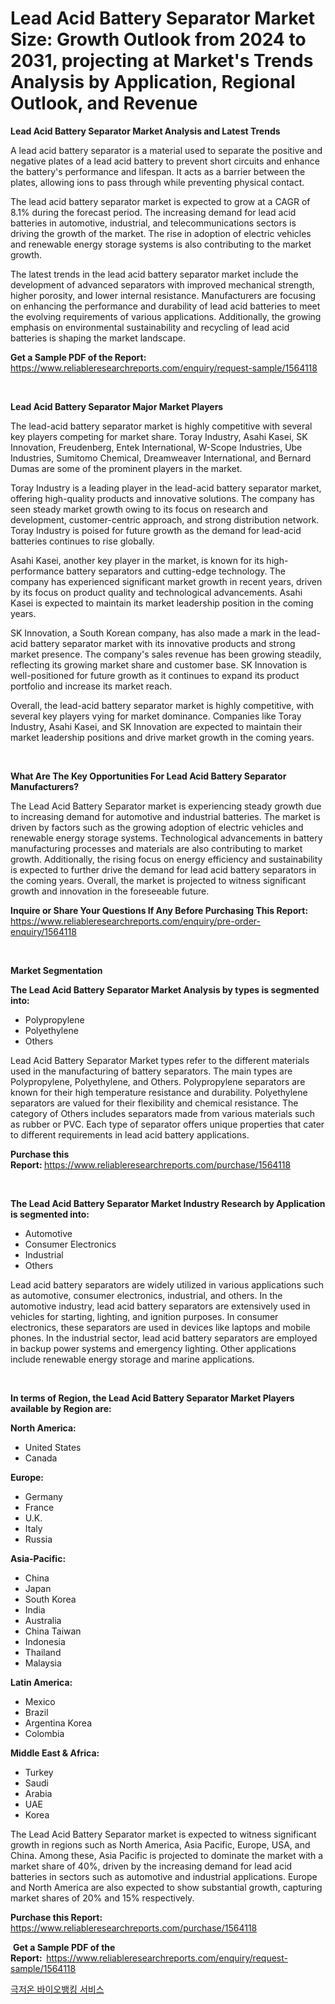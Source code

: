 <p><h1>Lead Acid Battery Separator Market Size: Growth Outlook from 2024 to 2031, projecting at Market's Trends Analysis by Application, Regional Outlook, and Revenue</h1></p><p><strong>Lead Acid Battery Separator Market Analysis and Latest Trends</strong></p>
<p><p>A lead acid battery separator is a material used to separate the positive and negative plates of a lead acid battery to prevent short circuits and enhance the battery's performance and lifespan. It acts as a barrier between the plates, allowing ions to pass through while preventing physical contact.</p><p>The lead acid battery separator market is expected to grow at a CAGR of 8.1% during the forecast period. The increasing demand for lead acid batteries in automotive, industrial, and telecommunications sectors is driving the growth of the market. The rise in adoption of electric vehicles and renewable energy storage systems is also contributing to the market growth.</p><p>The latest trends in the lead acid battery separator market include the development of advanced separators with improved mechanical strength, higher porosity, and lower internal resistance. Manufacturers are focusing on enhancing the performance and durability of lead acid batteries to meet the evolving requirements of various applications. Additionally, the growing emphasis on environmental sustainability and recycling of lead acid batteries is shaping the market landscape.</p></p>
<p><strong>Get a Sample PDF of the Report:&nbsp;</strong> <a href="https://www.reliableresearchreports.com/enquiry/request-sample/1564118">https://www.reliableresearchreports.com/enquiry/request-sample/1564118</a></p>
<p>&nbsp;</p>
<p><strong>Lead Acid Battery Separator Major Market Players</strong></p>
<p><p>The lead-acid battery separator market is highly competitive with several key players competing for market share. Toray Industry, Asahi Kasei, SK Innovation, Freudenberg, Entek International, W-Scope Industries, Ube Industries, Sumitomo Chemical, Dreamweaver International, and Bernard Dumas are some of the prominent players in the market.</p><p>Toray Industry is a leading player in the lead-acid battery separator market, offering high-quality products and innovative solutions. The company has seen steady market growth owing to its focus on research and development, customer-centric approach, and strong distribution network. Toray Industry is poised for future growth as the demand for lead-acid batteries continues to rise globally.</p><p>Asahi Kasei, another key player in the market, is known for its high-performance battery separators and cutting-edge technology. The company has experienced significant market growth in recent years, driven by its focus on product quality and technological advancements. Asahi Kasei is expected to maintain its market leadership position in the coming years.</p><p>SK Innovation, a South Korean company, has also made a mark in the lead-acid battery separator market with its innovative products and strong market presence. The company's sales revenue has been growing steadily, reflecting its growing market share and customer base. SK Innovation is well-positioned for future growth as it continues to expand its product portfolio and increase its market reach.</p><p>Overall, the lead-acid battery separator market is highly competitive, with several key players vying for market dominance. Companies like Toray Industry, Asahi Kasei, and SK Innovation are expected to maintain their market leadership positions and drive market growth in the coming years.</p></p>
<p>&nbsp;</p>
<p><strong>What Are The Key Opportunities For Lead Acid Battery Separator Manufacturers?</strong></p>
<p><p>The Lead Acid Battery Separator market is experiencing steady growth due to increasing demand for automotive and industrial batteries. The market is driven by factors such as the growing adoption of electric vehicles and renewable energy storage systems. Technological advancements in battery manufacturing processes and materials are also contributing to market growth. Additionally, the rising focus on energy efficiency and sustainability is expected to further drive the demand for lead acid battery separators in the coming years. Overall, the market is projected to witness significant growth and innovation in the foreseeable future.</p></p>
<p><strong>Inquire or Share Your Questions If Any Before Purchasing This Report:</strong> <a href="https://www.reliableresearchreports.com/enquiry/pre-order-enquiry/1564118">https://www.reliableresearchreports.com/enquiry/pre-order-enquiry/1564118</a></p>
<p>&nbsp;</p>
<p><strong>Market Segmentation</strong></p>
<p><strong>The Lead Acid Battery Separator Market Analysis by types is segmented into:</strong></p>
<p><ul><li>Polypropylene</li><li>Polyethylene</li><li>Others</li></ul></p>
<p><p>Lead Acid Battery Separator Market types refer to the different materials used in the manufacturing of battery separators. The main types are Polypropylene, Polyethylene, and Others. Polypropylene separators are known for their high temperature resistance and durability. Polyethylene separators are valued for their flexibility and chemical resistance. The category of Others includes separators made from various materials such as rubber or PVC. Each type of separator offers unique properties that cater to different requirements in lead acid battery applications.</p></p>
<p><strong>Purchase this Report:&nbsp;</strong><a href="https://www.reliableresearchreports.com/purchase/1564118">https://www.reliableresearchreports.com/purchase/1564118</a></p>
<p>&nbsp;</p>
<p><strong>The Lead Acid Battery Separator Market Industry Research by Application is segmented into:</strong></p>
<p><ul><li>Automotive</li><li>Consumer Electronics</li><li>Industrial</li><li>Others</li></ul></p>
<p><p>Lead acid battery separators are widely utilized in various applications such as automotive, consumer electronics, industrial, and others. In the automotive industry, lead acid battery separators are extensively used in vehicles for starting, lighting, and ignition purposes. In consumer electronics, these separators are used in devices like laptops and mobile phones. In the industrial sector, lead acid battery separators are employed in backup power systems and emergency lighting. Other applications include renewable energy storage and marine applications.</p></p>
<p>&nbsp;</p>
<p><strong>In terms of Region, the Lead Acid Battery Separator Market Players available by Region are:</strong></p>
<p>
    <p> <strong> North America: </strong>
        <ul>
            <li>United States</li>
            <li>Canada</li>
        </ul>
        </p> 
    <p> <strong> Europe: </strong>
        <ul>
            <li>Germany</li>
            <li>France</li>
            <li>U.K.</li>
            <li>Italy</li>
            <li>Russia</li>
        </ul>
        </p> 
    <p> <strong> Asia-Pacific: </strong>
        <ul>
            <li>China</li>
            <li>Japan</li>
            <li>South Korea</li>
            <li>India</li>
            <li>Australia</li>
            <li>China Taiwan</li>
            <li>Indonesia</li>
            <li>Thailand</li>
            <li>Malaysia</li>
        </ul>
        </p> 
    <p> <strong> Latin America: </strong>
        <ul>
            <li>Mexico</li>
            <li>Brazil</li>
            <li>Argentina Korea</li>
            <li>Colombia</li>
        </ul>
        </p> 
    <p> <strong> Middle East & Africa: </strong>
        <ul>
            <li>Turkey</li>
            <li>Saudi</li>
            <li>Arabia</li>
            <li>UAE</li>
            <li>Korea</li>
        </ul>
    </p>
    </p>
<p><p>The Lead Acid Battery Separator market is expected to witness significant growth in regions such as North America, Asia Pacific, Europe, USA, and China. Among these, Asia Pacific is projected to dominate the market with a market share of 40%, driven by the increasing demand for lead acid batteries in sectors such as automotive and industrial applications. Europe and North America are also expected to show substantial growth, capturing market shares of 20% and 15% respectively.</p></p>
<p><strong>Purchase this Report: </strong><a href="https://www.reliableresearchreports.com/purchase/1564118">https://www.reliableresearchreports.com/purchase/1564118</a></p>
<p>&nbsp;<strong>Get a Sample PDF of the Report:&nbsp;&nbsp;</strong><a href="https://www.reliableresearchreports.com/enquiry/request-sample/1564118">https://www.reliableresearchreports.com/enquiry/request-sample/1564118</a></p>
<p><strong></strong></p>
<p><p><a href="https://github.com/idcefvhkdut6/Market-Research-Report-List-1/blob/main/335616014773.md">극저온 바이오뱅킹 서비스</a></p></p>